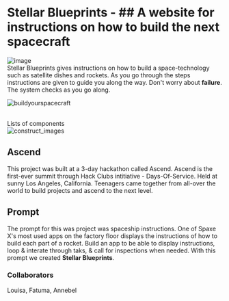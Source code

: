 # Stellar Blueprints - ## A website for instructions on how to build the next spacecraft

![image](https://github.com/user-attachments/assets/0b94655e-a399-4b47-8056-265fb99f428b)
<br>Stellar Blueprints gives instructions on how to build a space-technology such as satellite dishes and rockets. As you go through the steps instructions are given to guide you along the way. Don't worry about **failure**. The system checks as you go along.</br>

![buildyourspacecraft](https://github.com/user-attachments/assets/f7cd29bc-13e2-4eff-b640-4f92d888f58f)

<br>Lists of components</br>
![construct_images](https://github.com/user-attachments/assets/7320c0e7-0bbb-43ea-b687-88ce300b27d9)

## Ascend
This project was built at a 3-day hackathon called Ascend. Ascend is the first-ever summit through Hack Clubs intitiative - Days-Of-Service. Held at sunny Los Angeles, California. Teenagers came together from all-over the world to build projects and ascend to the next level.

## Prompt
The prompt for this was project was spaceship instructions. One of Spaxe X's most used apps on the factory floor displays the instructions of how to build each part of a rocket. Build an app to be able to display instructions, loop & interate through taks, & call for inspections when needed. With this prompt we created **Stellar Blueprints**.

### Collaborators
Louisa, Fatuma, Annebel
